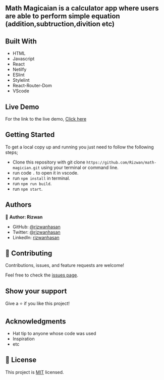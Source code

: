 
## Math Magicaian is a calculator app where users are able to perform simple equation (addition,subtruction,divition etc)

## Built With
- HTML
- Javascript
- React
- Netilfy 
- ESlint 
- Stylelint
- React-Router-Dom
- VScode

## Live Demo
For the link to the live demo, [Click here]()

## Getting Started
To get a local copy up and running you just need to follow the following steps;
- Clone this repository with
git clone `https://github.com/Rizwan/math-magician.git` using your terminal or command line.
- run code `.` to open it in vscode.
- run `npm install` in terminal.
- run `npm run build`.
- run `npm start`.

## Authors

👤 **Author: Rizwan**

- GitHub: [@rizwanhasan](https://github.com/Rizwan-learn/)
- Twitter: [@rizwanhasan](https://twitter.com/twitterhandle)
- LinkedIn: [rizwanhasan](https://linkedin.com/in/linkedinhandle)

## 🤝 Contributing

Contributions, issues, and feature requests are welcome!

Feel free to check the [issues page](../../issues/).

## Show your support

Give a ⭐️ if you like this project!

## Acknowledgments

- Hat tip to anyone whose code was used
- Inspiration
- etc

## 📝 License

This project is [MIT](./MIT.md) licensed.
